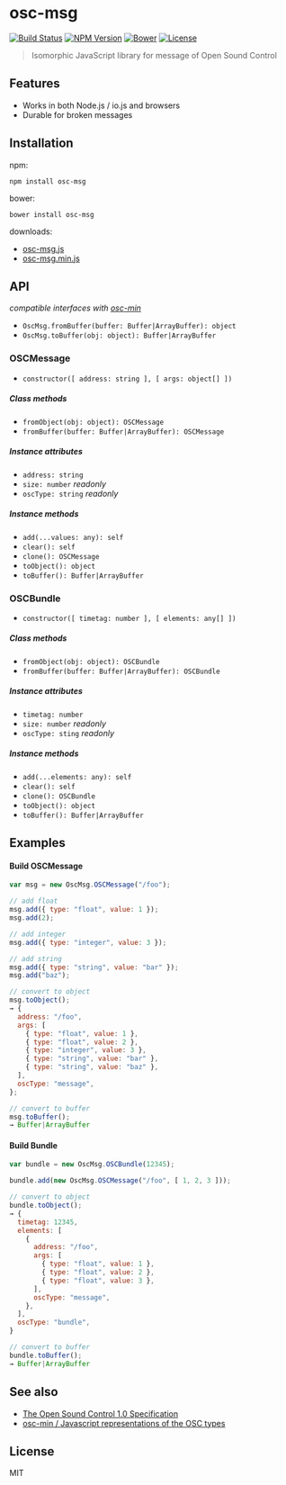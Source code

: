 # osc-msg
[![Build Status](http://img.shields.io/travis/mohayonao/osc-msg.svg?style=flat-square)](https://travis-ci.org/mohayonao/osc-msg)
[![NPM Version](http://img.shields.io/npm/v/osc-msg.svg?style=flat-square)](https://www.npmjs.org/package/osc-msg)
[![Bower](http://img.shields.io/bower/v/osc-msg.svg?style=flat-square)](http://bower.io/search/?q=osc-msg)
[![License](http://img.shields.io/badge/license-MIT-brightgreen.svg?style=flat-square)](http://mohayonao.mit-license.org/)

> Isomorphic JavaScript library for message of Open Sound Control

## Features
- Works in both Node.js / io.js and browsers
- Durable for broken messages

## Installation

npm:

```
npm install osc-msg
```

bower:

```
bower install osc-msg
```

downloads:

- [osc-msg.js](https://raw.githubusercontent.com/mohayonao/osc-msg/master/build/osc-msg.js)
- [osc-msg.min.js](https://raw.githubusercontent.com/mohayonao/osc-msg/master/build/osc-msg.min.js)

## API

_compatible interfaces with [osc-min](https://github.com/russellmcc/node-osc-min)_
- `OscMsg.fromBuffer(buffer: Buffer|ArrayBuffer): object`
- `OscMsg.toBuffer(obj: object): Buffer|ArrayBuffer`

### OSCMessage
- `constructor([ address: string ], [ args: object[] ])`

##### Class methods
- `fromObject(obj: object): OSCMessage`
- `fromBuffer(buffer: Buffer|ArrayBuffer): OSCMessage`

##### Instance attributes
- `address: string`
- `size: number` _readonly_
- `oscType: string` _readonly_

##### Instance methods
- `add(...values: any): self`
- `clear(): self`
- `clone(): OSCMessage`
- `toObject(): object`
- `toBuffer(): Buffer|ArrayBuffer`

### OSCBundle
- `constructor([ timetag: number ], [ elements: any[] ])`

##### Class methods
- `fromObject(obj: object): OSCBundle`
- `fromBuffer(buffer: Buffer|ArrayBuffer): OSCBundle`

##### Instance attributes
- `timetag: number`
- `size: number` _readonly_
- `oscType: sting` _readonly_

##### Instance methods
- `add(...elements: any): self`
- `clear(): self`
- `clone(): OSCBundle`
- `toObject(): object`
- `toBuffer(): Buffer|ArrayBuffer`

## Examples

#### Build OSCMessage

```js
var msg = new OscMsg.OSCMessage("/foo");

// add float
msg.add({ type: "float", value: 1 });
msg.add(2);

// add integer
msg.add({ type: "integer", value: 3 });

// add string
msg.add({ type: "string", value: "bar" });
msg.add("baz");

// convert to object
msg.toObject();
→ {
  address: "/foo",
  args: [
    { type: "float", value: 1 },
    { type: "float", value: 2 },
    { type: "integer", value: 3 },
    { type: "string", value: "bar" },
    { type: "string", value: "baz" },
  ],
  oscType: "message",
};

// convert to buffer
msg.toBuffer();
→ Buffer|ArrayBuffer
```

#### Build Bundle

```js
var bundle = new OscMsg.OSCBundle(12345);

bundle.add(new OscMsg.OSCMessage("/foo", [ 1, 2, 3 ]));

// convert to object
bundle.toObject();
→ {
  timetag: 12345,
  elements: [
    {
      address: "/foo",
      args: [
        { type: "float", value: 1 },
        { type: "float", value: 2 },
        { type: "float", value: 3 },
      ],
      oscType: "message",
    },
  ],
  oscType: "bundle",
}

// convert to buffer
bundle.toBuffer();
→ Buffer|ArrayBuffer
```

## See also
- [The Open Sound Control 1.0 Specification](http://opensoundcontrol.org/spec-1_0)
- [osc-min / Javascript representations of the OSC types](https://github.com/russellmcc/node-osc-min#javascript-representations-of-the-osc-types)

## License
MIT
